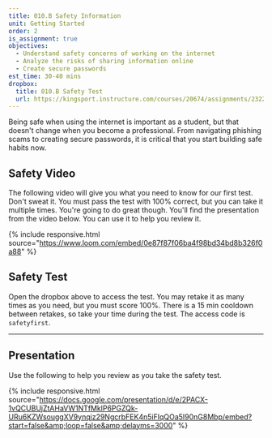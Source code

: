 ```yaml
---
title: 010.B Safety Information
unit: Getting Started
order: 2
is_assignment: true
objectives:
  - Understand safety concerns of working on the internet
  - Analyze the risks of sharing information online
  - Create secure passwords
est_time: 30-40 mins
dropbox:
  title: 010.B Safety Test
  url: https://kingsport.instructure.com/courses/20674/assignments/232270
---
```


Being safe when using the internet is important as a student, but that doesn't change when you become a professional. From navigating phishing scams to creating secure passwords, it is critical that you start building safe habits now.

## Safety Video

The following video will give you what you need to know for our first test. Don't sweat it. You must pass the test with 100% correct, but you can take it multiple times. You're going to do great though. You'll find the presentation from the video below. You can use it to help you review it.

{% include responsive.html source="https://www.loom.com/embed/0e87f87f06ba4f98bd34bd8b326f0a88" %}

## Safety Test

Open the dropbox above to access the test. You may retake it as many times as you need, but you must score 100%. There is a 15 min cooldown between retakes, so take your time during the test. The access code is `safetyfirst`.

---

## Presentation

Use the following to help you review as you take the safety test.

{% include responsive.html source="https://docs.google.com/presentation/d/e/2PACX-1vQCUBUjZtAHaVW1NTfMklP6PGZQk-URu6KZWsouggXV9ynqjz29NgcrbFEK4n5iFIqQOa5I90nG8Mbp/embed?start=false&amp;loop=false&amp;delayms=3000" %}
